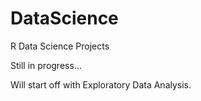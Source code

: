 # DataScience
R Data Science Projects

Still in progress...

Will start off with Exploratory Data Analysis.
